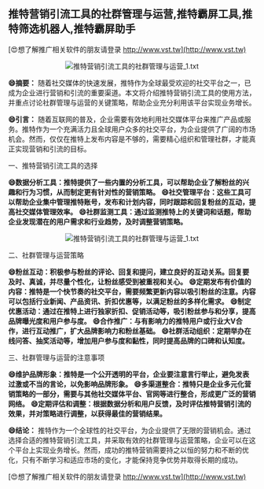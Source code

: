 ## **推特营销引流工具的社群管理与运营,推特霸屏工具,推特筛选机器人,推特霸屏助手**

[😍想了解推广相关软件的朋友请登录 http://www.vst.tw](http://www.vst.tw)

 <center><img src="https://vst.tw/MP4/tuiguang/png/1.png" alt="推特营销引流工具的社群管理与运营_1.txt"></center>

**😄摘要：**
随着社交媒体的快速发展，推特作为全球最受欢迎的社交平台之一，已成为企业进行营销和引流的重要渠道。本文将介绍推特营销引流工具的使用方法，并重点讨论社群管理与运营的关键策略，帮助企业充分利用该平台实现业务增长。

**😄引言：**
随着互联网的普及，企业需要有效地利用社交媒体平台来推广产品或服务。推特作为一个充满活力且全球用户众多的社交平台，为企业提供了广阔的市场机会。然而，仅仅在推特上发布内容是不够的，需要精心组织和管理社群，才能真正实现营销和引流的目标。

一、推特营销引流工具的选择

**😄数据分析工具：推特提供了一些内置的分析工具，可以帮助企业了解粉丝的兴趣和行为习惯，从而制定更有针对性的营销策略。**
**😄社交管理平台：这些工具可以帮助企业集中管理推特账号，发布和计划内容，同时跟踪和回复粉丝的互动，提高社交媒体管理效率。**
**😄社群监测工具：通过监测推特上的关键词和话题，帮助企业发现潜在的用户需求和行业趋势，及时调整营销策略。**

 <center><img src="https://vst.tw/MP4/tuiguang/png/4.png" alt="推特营销引流工具的社群管理与运营_1.txt"></center>

二、社群管理与运营策略

**😄粉丝互动：积极参与粉丝的评论、回复和提问，建立良好的互动关系。回复要及时、真诚，并尽量个性化，让粉丝感受到被重视和关心。**
**😄定期发布有价值的内容：推特是一个快节奏的社交平台，需要频繁更新内容以吸引粉丝的注意。内容可以包括行业新闻、产品资讯、折扣优惠等，以满足粉丝的多样化需求。**
**😄制定优惠活动：通过在推特上进行独家折扣、促销活动等，吸引粉丝参与和分享，提高品牌曝光度和用户参与度。**
**😄合作推广：与有影响力的推特用户或行业大V合作，进行互动推广，扩大品牌影响力和粉丝基础。**
**😄社群活动组织：定期举办在线问答、抽奖活动等，增加用户参与度和黏性，同时提高品牌的口碑和认知度。**

三、社群管理与运营的注意事项

**😄维护品牌形象：推特是一个公开透明的平台，企业要注意言行举止，避免发表过激或不当的言论，以免影响品牌形象。**
**😄多渠道整合：推特只是企业多元化营销策略的一部分，需要与其他社交媒体平台、官网等进行整合，形成更广泛的营销网络。**
**😄定期评估和调整：根据数据分析和用户反馈，及时评估推特营销引流的效果，并对策略进行调整，以获得最佳的营销结果。**

**😄结论：**
推特作为一个全球性的社交平台，为企业提供了无限的营销机会。通过选择合适的推特营销引流工具，并采取有效的社群管理与运营策略，企业可以在这个平台上实现业务增长。然而，成功的推特营销需要持之以恒的努力和不断的优化，只有不断学习和适应市场的变化，才能保持竞争优势并取得长期的成功。

[😍想了解推广相关软件的朋友请登录 http://www.vst.tw](http://www.vst.tw)



